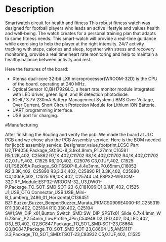# Description
Smartwatch circuit for health and fitness
This robust fitness watch was designed for football players who leads an active lifestyle and values health and well-being. 
The watch creates for a personal training plan that adapts to some fitness needs. 
This smart-watch will provide a real-time guidance while exercising to help the player at the right intensity.
24/7 activity tracking with steps, calories and sleep, together with stress and recovery monitoring, provide a real time heart rate monitoring and help to maintain a healthy balance between activity and rest.

Here the features of the board:

- Xtensa dual-core 32-bit LX6 microprocessor(WROOM-32D) is the CPU of the board. operating at 240 MHz.
- Optical Sensor IC,BH1792GLC, a heart rate monitor module integrated with LED driver, green light, and IR detection photodiode.
- 1Cell / 3.7V 230mA Battery Management System / BMS Over Voltage, Over Current, Short Circuit Protection Module for Lithium ION Batterie.
- UART programming interface.
- USB port for charging.

 #Manufacturing
 
After finishing the Routing and verify the pcb. We made the board at JLC PCB and we chose also the PCB Assembly service.
Here is the BOM needed for jlcpcb assembly service:
Designator,value,footprint,LCSC Part 
U2,TP4056,Package_SO:SO-8_3.9x4.9mm_P1.27mm,C16581
R5,1.2K,402, C25862
R7,1K,402,C11702
R8,1K,402,C11702
R4,1K,402,C11702
C2,0.1UF,402, C1525
R6,100,402, C25076
C3,0.1UF,402, C1525
U1,FS8205A,Package_SO:TSSOP-8_4.4x3mm_P0.65mm,C16052
R2,3.3K,402, C25890
R3,3.3K,402, C25890
R1,3.3K,402, C25890
C4,100nF,402, C1525
R9,10K,402, C25744
U4,ESP32-WROOM-32D,RF_Module:ESP32-WROOM-32,
U3,DW01-P,Package_TO_SOT_SMD:SOT-23-6,C181096
C1,0.1UF,402, C1525
J1,USB_OTG,Connector_USB:USB_Mini-B_Lumberg_2486_01_Horizontal,C136451
BZ1,Buzzer,Buzzer_Beeper:Buzzer_Murata_PKMCS0909E4000-R1,C255319
R11,330,402, C25104
R10,330,402, C25104
SW1,SW_DIP_x01,Button_Switch_SMD:SW_DIP_SPSTx01_Slide_6.7x4.1mm_W6.73mm_P2.54mm_LowProfile_JPin,C54948
D2,LED,402,
D4,LED,402,
D3,LED,402,
Q2,BC847,Package_TO_SOT_SMD:SOT-23,C8664
Q3,BC847,Package_TO_SOT_SMD:SOT-23,C8664
U5,AMS1117-3.3,Package_TO_SOT_SMD:TSOT-23,C83932
C5,0.1UF,402, C1525


